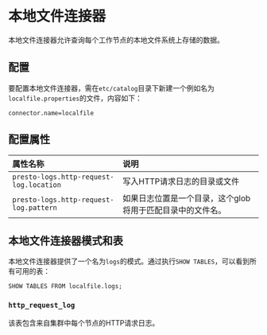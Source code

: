 
# 本地文件连接器

本地文件连接器允许查询每个工作节点的本地文件系统上存储的数据。

## 配置

要配置本地文件连接器，需在`etc/catalog`目录下新建一个例如名为`localfile.properties`的文件，内容如下：

``` properties
connector.name=localfile
```

## 配置属性

| 属性名称| 说明|
|:----------|:----------|
| `presto-logs.http-request-log.location`| 写入HTTP请求日志的目录或文件|
| `presto-logs.http-request-log.pattern`| 如果日志位置是一个目录，这个glob将用于匹配目录中的文件名。|

## 本地文件连接器模式和表

本地文件连接器提供了一个名为`logs`的模式。通过执行`SHOW TABLES`，可以看到所有可用的表：

    SHOW TABLES FROM localfile.logs;

### `http_request_log`

该表包含来自集群中每个节点的HTTP请求日志。